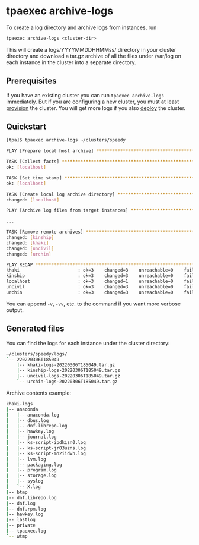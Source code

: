 # tpaexec archive-logs

To create a log directory and archive logs from instances, run

```bash
tpaexec archive-logs <cluster-dir>
```

This will create a logs/YYYYMMDDHHMMss/ directory in your cluster directory
and download a tar.gz archive of all the files under /var/log on each instance
in the cluster into a separate directory.

## Prerequisites

If you have an existing cluster you can run `tpaexec archive-logs`
immediately. But if you are configuring a new cluster, you must at least
[provision](tpaexec-provision.md) the cluster. You will get more logs if
you also [deploy](tpaexec-deploy.md) the cluster.

## Quickstart

```bash
[tpa]$ tpaexec archive-logs ~/clusters/speedy

PLAY [Prepare local host archive] *******************************************

TASK [Collect facts] ********************************************************
ok: [localhost]

TASK [Set time stamp] *******************************************************
ok: [localhost]

TASK [Create local log archive directory] ***********************************
changed: [localhost]

PLAY [Archive log files from target instances] ******************************

...

TASK [Remove remote archives] ***********************************************
changed: [kinship]
changed: [khaki]
changed: [uncivil]
changed: [urchin]

PLAY RECAP ******************************************************************
khaki                      : ok=3    changed=3    unreachable=0    failed=0
kinship                    : ok=3    changed=3    unreachable=0    failed=0
localhost                  : ok=3    changed=1    unreachable=0    failed=0
uncivil                    : ok=3    changed=3    unreachable=0    failed=0
urchin                     : ok=3    changed=3    unreachable=0    failed=0
```

You can append `-v`, `-vv`, etc. to the command if you want more verbose output.

## Generated files

You can find the logs for each instance under the cluster directory:

```bash
~/clusters/speedy/logs/
`-- 220220306T185049
    |-- khaki-logs-20220306T185049.tar.gz
    |-- kinship-logs-20220306T185049.tar.gz
    |-- uncivil-logs-20220306T185049.tar.gz
    `-- urchin-logs-20220306T185049.tar.gz
```

Archive contents example:

```bash
khaki-logs
|-- anaconda
|   |-- anaconda.log
|   |-- dbus.log
|   |-- dnf.librepo.log
|   |-- hawkey.log
|   |-- journal.log
|   |-- ks-script-ipdkisn0.log
|   |-- ks-script-jr03uzns.log
|   |-- ks-script-mh2iidvh.log
|   |-- lvm.log
|   |-- packaging.log
|   |-- program.log
|   |-- storage.log
|   |-- syslog
|   `-- X.log
|-- btmp
|-- dnf.librepo.log
|-- dnf.log
|-- dnf.rpm.log
|-- hawkey.log
|-- lastlog
|-- private
|-- tpaexec.log
`-- wtmp
```
